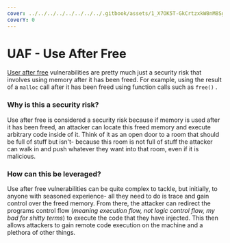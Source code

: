 ```yaml
---
cover: ../../../../../../../../.gitbook/assets/1_X7OK5T-GkCrtzxkW8nM8Sg.webp
coverY: 0
---
```


# UAF - Use After Free

[User after free](https://learn.snyk.io/lesson/use-after-free/) vulnerabilities are pretty much just a security risk that involves using memory after it has been freed. For example, using the result of a `malloc` call after it has been freed using function calls such as `free()` .

### Why is this a security risk?

Use after free is considered a security risk because if memory is used after it has been freed, an attacker can locate this freed memory and execute arbitrary code inside of it. Think of it as an open door to a room that should be full of stuff but isn't- because this room is not full of stuff the attacker can walk in and push whatever they want into that room, even if it is malicious.

### How can this be leveraged?

Use after free vulnerabilities can be quite complex to tackle, but initially, to anyone with seasoned experience- all they need to do is trace and gain control over the freed memory. From there, the attacker can redirect the programs control flow (_meaning execution flow, not logic control flow, my bad for shitty terms_) to execute the code that they have injected. This then allows attackers to gain remote code execution on the machine and a plethora of other things.

